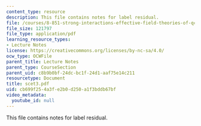 ```yaml
---
content_type: resource
description: This file contains notes for label residual.
file: /courses/8-851-strong-interactions-effective-field-theories-of-qcd-spring-2006/cb699f254a3fe2b0d250a1f3bddb67bf_scet3.pdf
file_size: 121797
file_type: application/pdf
learning_resource_types:
- Lecture Notes
license: https://creativecommons.org/licenses/by-nc-sa/4.0/
ocw_type: OCWFile
parent_title: Lecture Notes
parent_type: CourseSection
parent_uid: c8b9b0bf-24dc-bc1f-24d1-aaf75e14c211
resourcetype: Document
title: scet3.pdf
uid: cb699f25-4a3f-e2b0-d250-a1f3bddb67bf
video_metadata:
  youtube_id: null
---
```

This file contains notes for label residual.